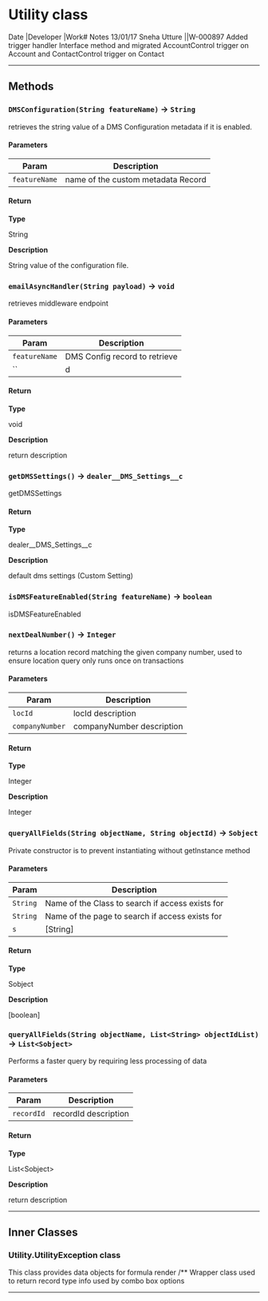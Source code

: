 # Utility class

 Date            |Developer            |Work# Notes 13/01/17           Sneha Utture         ||W-000897 Added trigger handler Interface method and migrated AccountControl trigger on Account and ContactControl trigger on Contact

---
## Methods
### `DMSConfiguration(String featureName)` → `String`

retrieves the string value of a DMS Configuration metadata if it is enabled.

#### Parameters

| Param | Description |
| ----- | ----------- |
|`featureName` |  name of the custom metadata Record |

#### Return

**Type**

String

**Description**

String value of the configuration file.

### `emailAsyncHandler(String payload)` → `void`

retrieves middleware endpoint

#### Parameters

| Param | Description |
| ----- | ----------- |
|`featureName` |  DMS Config record to retrieve |
|`` | d |

#### Return

**Type**

void

**Description**

return description

### `getDMSSettings()` → `dealer__DMS_Settings__c`

 getDMSSettings

#### Return

**Type**

dealer__DMS_Settings__c

**Description**

default dms settings (Custom Setting)

### `isDMSFeatureEnabled(String featureName)` → `boolean`

 isDMSFeatureEnabled

### `nextDealNumber()` → `Integer`

returns a location record matching the given company number, used to ensure location query only runs once on transactions

#### Parameters

| Param | Description |
| ----- | ----------- |
|`locId` |  locId description |
|`companyNumber` |  companyNumber description |

#### Return

**Type**

Integer

**Description**

Integer

### `queryAllFields(String objectName, String objectId)` → `Sobject`

Private constructor is to prevent instantiating without getInstance method

#### Parameters

| Param | Description |
| ----- | ----------- |
|`String` |  Name of the Class to search if access exists for |
|`String` |  Name of the page to search if access exists for |
|`s` |  [String] |

#### Return

**Type**

Sobject

**Description**

[boolean]

### `queryAllFields(String objectName, List<String> objectIdList)` → `List<Sobject>`

Performs a faster query by requiring less processing of data

#### Parameters

| Param | Description |
| ----- | ----------- |
|`recordId` |  recordId description |

#### Return

**Type**

List&lt;Sobject&gt;

**Description**

return description

---
## Inner Classes

### Utility.UtilityException class

This class provides data objects for formula render /** Wrapper class used to return record type info used by combo box options

---
